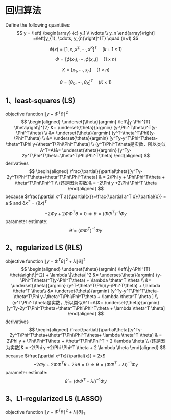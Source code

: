 # 回归算法

Define the following quantities:
$$
y
= \left[ \begin{array}
{c} y_1 \\ \vdots \\ y_n
\end{array}\right]
=\left[y_{1}, \cdots, y_{n}\right]^{T}     \quad (n×1)
$$

$$
\phi(x)= [1,x,,x^2,\cdots,x^K]^T   \quad (k+1×1)
$$

$$
\Phi = \left[\phi(x_1), \cdots, \phi(x_n)\right] \quad (1×n)
$$

$$
X=\left[x_1, \cdots,x_n\right] \quad (1×n)
$$

$$
\theta = [\theta_0, \cdots ,\theta_K]^T \quad (K×1)
$$



## 1、least-squares (LS)

objective function $\left\|y-\Phi^{T} \theta\right\|^{2}$
$$
\begin{aligned}
\underset{\theta}{argmin} \left\|y-\Phi^{T} \theta\right\|^{2}
&= \underset{\theta}{argmin} (y-\Phi^T\theta)^T(y-\Phi^T\theta) \\
&= \underset{\theta}{argmin} (y^T-\theta^T\Phi)(y-\Phi^T\theta) \\
&= \underset{\theta}{argmin} [y^Ty-y^T\Phi^T\theta-\theta^T\Phi y+\theta^T\Phi\Phi^T\theta] \\
(y^T\Phi^T\theta是实数，所以类似A^T=A)&= \underset{\theta}{argmin} [y^Ty-2y^T\Phi^T\theta+\theta^T\Phi\Phi^T\theta]
\end{aligned}
$$
derivatives
$$
\begin{aligned}
\frac{\partial}{\partial\theta}[y^Ty-2y^T\Phi^T\theta+\theta^T\Phi\Phi^T\theta]
& = 2\Phi y + \Phi\Phi^T\theta + \theta^T\Phi\Phi^T \\
(还是因为实数)& = -2\Phi y +2\Phi \Phi^T \theta
\end{aligned}
$$
because $\frac{\partial x^T a}{\partial{x}}=\frac{\partial a^T x}{\partial{x}} = a $  and $\partial x^T= (\partial x)^T$ 

$$
-2\Phi y +2\Phi \Phi^T \theta = 0 \Longrightarrow \theta = (\Phi\Phi^T)^{-1}\Phi y
$$
parameter estimate:
$$
\hat{\theta} = (\Phi\Phi^T)^{-1}\Phi y
$$


## 2、regularized LS (RLS)

objective function $\left\|y-\Phi^{T} \theta\right\|^{2} + \lambda \|\theta\|^2$
$$
\begin{aligned}
\underset{\theta}{argmin} \left\|y-\Phi^{T} \theta\right\|^{2} + \lambda \|\theta\|^2
&= \underset{\theta}{argmin} (y-\Phi^T\theta)^T(y-\Phi^T\theta) + \lambda \theta^T \theta \\
&= \underset{\theta}{argmin} (y^T-\theta^T\Phi)(y-\Phi^T\theta) + \lambda \theta^T \theta\\
&= \underset{\theta}{argmin} [y^Ty-y^T\Phi^T\theta-\theta^T\Phi y+\theta^T\Phi\Phi^T\theta + \lambda \theta^T \theta ] \\
(y^T\Phi^T\theta是实数，所以类似A^T=A)&= \underset{\theta}{argmin} [y^Ty-2y^T\Phi^T\theta+\theta^T\Phi\Phi^T\theta + \lambda \theta^T \theta]
\end{aligned}
$$
derivatives
$$
\begin{aligned}
\frac{\partial}{\partial\theta}[y^Ty-2y^T\Phi^T\theta+\theta^T\Phi\Phi^T\theta+ \lambda \theta^T \theta]
& = 2\Phi y + \Phi\Phi^T\theta + \theta^T\Phi\Phi^T + 2 \lambda \theta \\
(还是因为实数)& = -2\Phi y +2\Phi \Phi^T \theta + 2 \lambda \theta
\end{aligned}
$$
because $\frac{\partial x^Tx}{\partial{x}} = 2x$
$$
-2\Phi y +2\Phi \Phi^T \theta + 2 \lambda \theta = 0 \Longrightarrow \theta =(\Phi\Phi^T+\lambda I)^{-1}\Phi y
$$
parameter estimate:
$$
\hat{\theta} = (\Phi\Phi^T+\lambda I)^{-1}\Phi y
$$

## 3、L1-regularized LS (LASSO)

objective function $\left\|y-\Phi^{T} \theta\right\|^{2} + \lambda \|\theta\|_1$